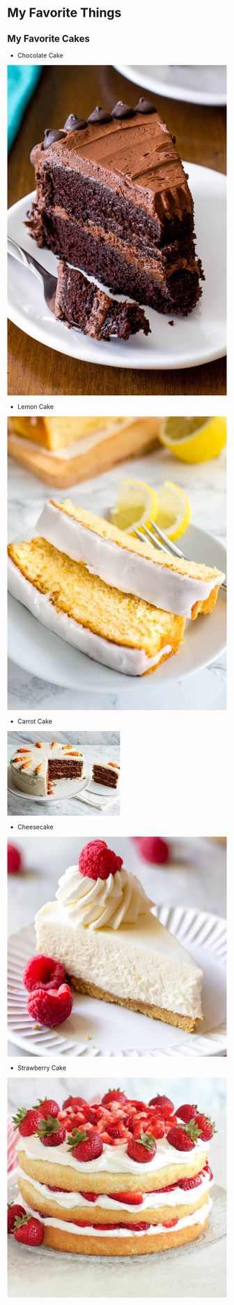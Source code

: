 # My Favorite Things

## My Favorite Cakes

* Chocolate Cake 

![Chocolate Cake](/images/triple-chocolate-cake-4.jpeg)

* Lemon Cake 

![Lemon Cake](/images/Moist-Lemon-Cake-Recipe-Plated-Cravings-3.jpeg)

* Carrot Cake

![Carrot Cake](/images/carrotcake.jpeg)


* Cheesecake

![Cheesecake](/images/No-Bake-Cheesecake-9.jpeg)

* Strawberry Cake

![Strawberry Cake](/images/Strawberry-Shortcake-Cake-1-1.jpeg)
